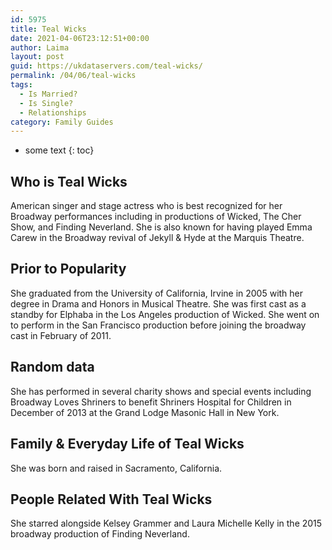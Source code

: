 ```yaml
---
id: 5975
title: Teal Wicks
date: 2021-04-06T23:12:51+00:00
author: Laima
layout: post
guid: https://ukdataservers.com/teal-wicks/
permalink: /04/06/teal-wicks
tags:
  - Is Married?
  - Is Single?
  - Relationships
category: Family Guides
---
```


* some text
{: toc}


## Who is Teal Wicks
                  
                  
                  
American singer and stage actress who is best recognized for her Broadway performances including in productions of Wicked, The Cher Show, and Finding Neverland. She is also known for having played Emma Carew in the Broadway revival of Jekyll & Hyde at the Marquis Theatre. 
                  
              
            
              
            
                
                
                
## Prior to Popularity
                  
                  
                  
She graduated from the University of California, Irvine in 2005 with her degree in Drama and Honors in Musical Theatre. She was first cast as a standby for Elphaba in the Los Angeles production of Wicked. She went on to perform in the San Francisco production before joining the broadway cast in February of 2011. 
                  
              
            
              
            
                
                
                
## Random data
                  
                  
                  
She has performed in several charity shows and special events including Broadway Loves Shriners to benefit Shriners Hospital for Children in December of 2013 at the Grand Lodge Masonic Hall in New York. 
                  
              
            
              
            
                
                
                
## Family & Everyday Life of Teal Wicks
                  
                  
                  
She was born and raised in Sacramento, California. 
                  
              
            
              
            
                
                
                
## People Related With Teal Wicks
                  
                  
                  
She starred alongside Kelsey Grammer and Laura Michelle Kelly in the 2015 broadway production of Finding Neverland. 
                  
              
            
              
            
                
              
            
              
              
            
            
              
            
          
          
          